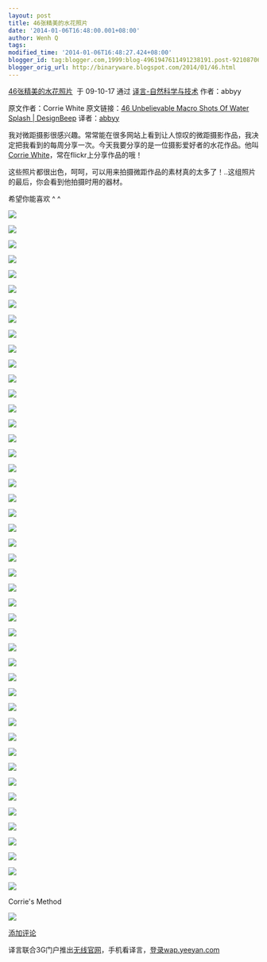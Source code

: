 ```yaml
---
layout: post
title: 46张精美的水花照片
date: '2014-01-06T16:48:00.001+08:00'
author: Wenh Q
tags:
modified_time: '2014-01-06T16:48:27.424+08:00'
blogger_id: tag:blogger.com,1999:blog-4961947611491238191.post-9210870691103907959
blogger_orig_url: http://binaryware.blogspot.com/2014/01/46.html
---
```

[46张精美的水花照片](http://www.yeeyan.com/articles/view/48990/64012)  于
09-10-17 通过 [译言-自然科学与技术](http://www.yeeyan.com/) 作者：abbyy

原文作者：Corrie White
原文链接：[46 Unbelievable Macro Shots Of Water Splash |
DesignBeep](http://designbeep.com/2009/10/13/unbelievable-macro-shots-of-water-splash/)
译者：[abbyy](http://www.yeeyan.com/space/show/48990)

我对微距摄影很感兴趣。常常能在很多网站上看到让人惊叹的微距摄影作品，我决定把我看到的每周分享一次。今天我要分享的是一位摄影爱好者的水花作品。他叫
[Corrie
White](http://www.flickr.com/people/10756887@N07/)，常在flickr上分享作品的哦！

这些照片都很出色，呵呵，可以用来拍摄微距作品的素材真的太多了！..这组照片的最后，你会看到他拍摄时用的器材。

希望你能喜欢 ^ ^


![](https://images-blogger-opensocial.googleusercontent.com/gadgets/proxy?url=http%3A%2F%2Fdesignbeep.com%2Fwp-content%2Fuploads%2F2009%2F10%2F3971402471_0b3c1b476d.jpg&container=blogger&gadget=a&rewriteMime=image%2F*)



![](https://images-blogger-opensocial.googleusercontent.com/gadgets/proxy?url=http%3A%2F%2Fdesignbeep.com%2Fwp-content%2Fuploads%2F2009%2F10%2F3956097994_c0e5f91112.jpg&container=blogger&gadget=a&rewriteMime=image%2F*)

![](https://images-blogger-opensocial.googleusercontent.com/gadgets/proxy?url=http%3A%2F%2Fdesignbeep.com%2Fwp-content%2Fuploads%2F2009%2F10%2F3949700324_af4af326e4.jpg&container=blogger&gadget=a&rewriteMime=image%2F*)

![](https://images-blogger-opensocial.googleusercontent.com/gadgets/proxy?url=http%3A%2F%2Fdesignbeep.com%2Fwp-content%2Fuploads%2F2009%2F10%2F3936113410_d043352ccb.jpg&container=blogger&gadget=a&rewriteMime=image%2F*)

![](https://images-blogger-opensocial.googleusercontent.com/gadgets/proxy?url=http%3A%2F%2Fdesignbeep.com%2Fwp-content%2Fuploads%2F2009%2F10%2F3933400510_02a16baa6f.jpg&container=blogger&gadget=a&rewriteMime=image%2F*)

![](https://images-blogger-opensocial.googleusercontent.com/gadgets/proxy?url=http%3A%2F%2Fdesignbeep.com%2Fwp-content%2Fuploads%2F2009%2F10%2F3930108529_59021eec12.jpg&container=blogger&gadget=a&rewriteMime=image%2F*)

![](https://images-blogger-opensocial.googleusercontent.com/gadgets/proxy?url=http%3A%2F%2Fdesignbeep.com%2Fwp-content%2Fuploads%2F2009%2F10%2F3907357268_904c172d5f.jpg&container=blogger&gadget=a&rewriteMime=image%2F*)

![](https://images-blogger-opensocial.googleusercontent.com/gadgets/proxy?url=http%3A%2F%2Fdesignbeep.com%2Fwp-content%2Fuploads%2F2009%2F10%2F3900917190_a5203a8e27.jpg&container=blogger&gadget=a&rewriteMime=image%2F*)

![](https://images-blogger-opensocial.googleusercontent.com/gadgets/proxy?url=http%3A%2F%2Fdesignbeep.com%2Fwp-content%2Fuploads%2F2009%2F10%2F3874053031_15fc533607.jpg&container=blogger&gadget=a&rewriteMime=image%2F*)

![](https://images-blogger-opensocial.googleusercontent.com/gadgets/proxy?url=http%3A%2F%2Fdesignbeep.com%2Fwp-content%2Fuploads%2F2009%2F10%2F3852944417_21672691fe.jpg&container=blogger&gadget=a&rewriteMime=image%2F*)

![](https://images-blogger-opensocial.googleusercontent.com/gadgets/proxy?url=http%3A%2F%2Fdesignbeep.com%2Fwp-content%2Fuploads%2F2009%2F10%2F3814572097_d042f44176.jpg&container=blogger&gadget=a&rewriteMime=image%2F*)

![](https://images-blogger-opensocial.googleusercontent.com/gadgets/proxy?url=http%3A%2F%2Fdesignbeep.com%2Fwp-content%2Fuploads%2F2009%2F10%2F3808267116_fea395ef8f.jpg&container=blogger&gadget=a&rewriteMime=image%2F*)

![](https://images-blogger-opensocial.googleusercontent.com/gadgets/proxy?url=http%3A%2F%2Fdesignbeep.com%2Fwp-content%2Fuploads%2F2009%2F10%2F3798014653_ede3bcb99a.jpg&container=blogger&gadget=a&rewriteMime=image%2F*)

![](https://images-blogger-opensocial.googleusercontent.com/gadgets/proxy?url=http%3A%2F%2Fdesignbeep.com%2Fwp-content%2Fuploads%2F2009%2F10%2F3772286004_0b6ae77c4f.jpg&container=blogger&gadget=a&rewriteMime=image%2F*)

![](https://images-blogger-opensocial.googleusercontent.com/gadgets/proxy?url=http%3A%2F%2Fdesignbeep.com%2Fwp-content%2Fuploads%2F2009%2F10%2F3757446617_ee935eaa22.jpg&container=blogger&gadget=a&rewriteMime=image%2F*)

![](https://images-blogger-opensocial.googleusercontent.com/gadgets/proxy?url=http%3A%2F%2Fdesignbeep.com%2Fwp-content%2Fuploads%2F2009%2F10%2F3742181339_4956cf0661.jpg&container=blogger&gadget=a&rewriteMime=image%2F*)

![](https://images-blogger-opensocial.googleusercontent.com/gadgets/proxy?url=http%3A%2F%2Fdesignbeep.com%2Fwp-content%2Fuploads%2F2009%2F10%2F3724420564_174eedd878.jpg&container=blogger&gadget=a&rewriteMime=image%2F*)

![](https://images-blogger-opensocial.googleusercontent.com/gadgets/proxy?url=http%3A%2F%2Fdesignbeep.com%2Fwp-content%2Fuploads%2F2009%2F10%2F3707251580_ac832652a3.jpg&container=blogger&gadget=a&rewriteMime=image%2F*)

![](https://images-blogger-opensocial.googleusercontent.com/gadgets/proxy?url=http%3A%2F%2Fdesignbeep.com%2Fwp-content%2Fuploads%2F2009%2F10%2F3640670917_ed3fb2dc38.jpg&container=blogger&gadget=a&rewriteMime=image%2F*)

![](https://images-blogger-opensocial.googleusercontent.com/gadgets/proxy?url=http%3A%2F%2Fdesignbeep.com%2Fwp-content%2Fuploads%2F2009%2F10%2F3607766766_b4d25bb48d.jpg&container=blogger&gadget=a&rewriteMime=image%2F*)

![](https://images-blogger-opensocial.googleusercontent.com/gadgets/proxy?url=http%3A%2F%2Fdesignbeep.com%2Fwp-content%2Fuploads%2F2009%2F10%2F3597376770_45b4055cb6.jpg&container=blogger&gadget=a&rewriteMime=image%2F*)

![](https://images-blogger-opensocial.googleusercontent.com/gadgets/proxy?url=http%3A%2F%2Fdesignbeep.com%2Fwp-content%2Fuploads%2F2009%2F10%2F3586566012_0f2e27fff4.jpg&container=blogger&gadget=a&rewriteMime=image%2F*)

![](https://images-blogger-opensocial.googleusercontent.com/gadgets/proxy?url=http%3A%2F%2Fdesignbeep.com%2Fwp-content%2Fuploads%2F2009%2F10%2F3573077499_148c86fd45.jpg&container=blogger&gadget=a&rewriteMime=image%2F*)

![](https://images-blogger-opensocial.googleusercontent.com/gadgets/proxy?url=http%3A%2F%2Fdesignbeep.com%2Fwp-content%2Fuploads%2F2009%2F10%2F3569002480_ea7a03156f.jpg&container=blogger&gadget=a&rewriteMime=image%2F*)

![](https://images-blogger-opensocial.googleusercontent.com/gadgets/proxy?url=http%3A%2F%2Fdesignbeep.com%2Fwp-content%2Fuploads%2F2009%2F10%2F3527640964_474dd9445c.jpg&container=blogger&gadget=a&rewriteMime=image%2F*)

![](https://images-blogger-opensocial.googleusercontent.com/gadgets/proxy?url=http%3A%2F%2Fdesignbeep.com%2Fwp-content%2Fuploads%2F2009%2F10%2F3468361813_9740724207.jpg&container=blogger&gadget=a&rewriteMime=image%2F*)

![](https://images-blogger-opensocial.googleusercontent.com/gadgets/proxy?url=http%3A%2F%2Fdesignbeep.com%2Fwp-content%2Fuploads%2F2009%2F10%2F3462141051_b3434d8a0b.jpg&container=blogger&gadget=a&rewriteMime=image%2F*)

![](https://images-blogger-opensocial.googleusercontent.com/gadgets/proxy?url=http%3A%2F%2Fdesignbeep.com%2Fwp-content%2Fuploads%2F2009%2F10%2F3434811721_3690f87358.jpg&container=blogger&gadget=a&rewriteMime=image%2F*)

![](https://images-blogger-opensocial.googleusercontent.com/gadgets/proxy?url=http%3A%2F%2Fdesignbeep.com%2Fwp-content%2Fuploads%2F2009%2F10%2F3424960576_cdf992c78b.jpg&container=blogger&gadget=a&rewriteMime=image%2F*)

![](https://images-blogger-opensocial.googleusercontent.com/gadgets/proxy?url=http%3A%2F%2Fdesignbeep.com%2Fwp-content%2Fuploads%2F2009%2F10%2F3387777475_8f57e7b2d7.jpg&container=blogger&gadget=a&rewriteMime=image%2F*)

![](https://images-blogger-opensocial.googleusercontent.com/gadgets/proxy?url=http%3A%2F%2Fdesignbeep.com%2Fwp-content%2Fuploads%2F2009%2F10%2F3384285194_d7d25f0bab.jpg&container=blogger&gadget=a&rewriteMime=image%2F*)

![](https://images-blogger-opensocial.googleusercontent.com/gadgets/proxy?url=http%3A%2F%2Fdesignbeep.com%2Fwp-content%2Fuploads%2F2009%2F10%2F3383474415_c68dc42aa0.jpg&container=blogger&gadget=a&rewriteMime=image%2F*)

![](https://images-blogger-opensocial.googleusercontent.com/gadgets/proxy?url=http%3A%2F%2Fdesignbeep.com%2Fwp-content%2Fuploads%2F2009%2F10%2F3350740494_73dcd93e0c.jpg&container=blogger&gadget=a&rewriteMime=image%2F*)

![](https://images-blogger-opensocial.googleusercontent.com/gadgets/proxy?url=http%3A%2F%2Fdesignbeep.com%2Fwp-content%2Fuploads%2F2009%2F10%2F3350735136_c8e52d50dd.jpg&container=blogger&gadget=a&rewriteMime=image%2F*)

![](https://images-blogger-opensocial.googleusercontent.com/gadgets/proxy?url=http%3A%2F%2Fdesignbeep.com%2Fwp-content%2Fuploads%2F2009%2F10%2F3350729808_8b7751e4df.jpg&container=blogger&gadget=a&rewriteMime=image%2F*)

![](https://images-blogger-opensocial.googleusercontent.com/gadgets/proxy?url=http%3A%2F%2Fdesignbeep.com%2Fwp-content%2Fuploads%2F2009%2F10%2F3349911391_c3d1c92608.jpg&container=blogger&gadget=a&rewriteMime=image%2F*)

![](https://images-blogger-opensocial.googleusercontent.com/gadgets/proxy?url=http%3A%2F%2Fdesignbeep.com%2Fwp-content%2Fuploads%2F2009%2F10%2F3349644949_47c28d0ea5.jpg&container=blogger&gadget=a&rewriteMime=image%2F*)

![](https://images-blogger-opensocial.googleusercontent.com/gadgets/proxy?url=http%3A%2F%2Fdesignbeep.com%2Fwp-content%2Fuploads%2F2009%2F10%2F3307286733_11d2824c69.jpg&container=blogger&gadget=a&rewriteMime=image%2F*)

![](https://images-blogger-opensocial.googleusercontent.com/gadgets/proxy?url=http%3A%2F%2Fdesignbeep.com%2Fwp-content%2Fuploads%2F2009%2F10%2F3302839812_693551cd32.jpg&container=blogger&gadget=a&rewriteMime=image%2F*)

![](https://images-blogger-opensocial.googleusercontent.com/gadgets/proxy?url=http%3A%2F%2Fdesignbeep.com%2Fwp-content%2Fuploads%2F2009%2F10%2F3293268025_cdc2a830e2.jpg&container=blogger&gadget=a&rewriteMime=image%2F*)

![](https://images-blogger-opensocial.googleusercontent.com/gadgets/proxy?url=http%3A%2F%2Fdesignbeep.com%2Fwp-content%2Fuploads%2F2009%2F10%2F3283578512_02266c1179.jpg&container=blogger&gadget=a&rewriteMime=image%2F*)

![](https://images-blogger-opensocial.googleusercontent.com/gadgets/proxy?url=http%3A%2F%2Fdesignbeep.com%2Fwp-content%2Fuploads%2F2009%2F10%2F3283035861_ddb367187b.jpg&container=blogger&gadget=a&rewriteMime=image%2F*)

![](https://images-blogger-opensocial.googleusercontent.com/gadgets/proxy?url=http%3A%2F%2Fdesignbeep.com%2Fwp-content%2Fuploads%2F2009%2F10%2F3283032463_b22da15d99.jpg&container=blogger&gadget=a&rewriteMime=image%2F*)

![](https://images-blogger-opensocial.googleusercontent.com/gadgets/proxy?url=http%3A%2F%2Fdesignbeep.com%2Fwp-content%2Fuploads%2F2009%2F10%2F3275315567_3cb1956003.jpg&container=blogger&gadget=a&rewriteMime=image%2F*)

![](https://images-blogger-opensocial.googleusercontent.com/gadgets/proxy?url=http%3A%2F%2Fdesignbeep.com%2Fwp-content%2Fuploads%2F2009%2F10%2F3274335495_f1836d2e99.jpg&container=blogger&gadget=a&rewriteMime=image%2F*)

![](https://images-blogger-opensocial.googleusercontent.com/gadgets/proxy?url=http%3A%2F%2Fdesignbeep.com%2Fwp-content%2Fuploads%2F2009%2F10%2F3263071499_a9e3402a1b.jpg&container=blogger&gadget=a&rewriteMime=image%2F*)

Corrie's Method

![](https://images-blogger-opensocial.googleusercontent.com/gadgets/proxy?url=http%3A%2F%2Fdesignbeep.com%2Fwp-content%2Fuploads%2F2009%2F10%2F3930123271_9de42d7e9b.jpg&container=blogger&gadget=a&rewriteMime=image%2F*)

[添加评论](http://www.yeeyan.com/articles/view/48990/64012#newComment)

译言联合3G门户推出[无线官网](http://www.3g.cn/hezuo/yeeyan/index.htm)，手机看译言，[登录wap.yeeyan.com](http://wap.yeeyan.com/)
